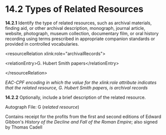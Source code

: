 # 14.2 Types of Related Resources

**14.2.1** Identify the type of related resources, such as archival materials, finding aid, or other archival description, monograph, journal article, website, photograph, museum collection, documentary film, or oral history recording using terms prescribed in appropriate companion standards or provided in controlled vocabularies.

<p class="dacs-example">&lt;resourceRelation xlink:role="archivalRecords"&gt;</p>

<p class="dacs-example">&lt;relationEntry&gt;G. Hubert Smith papers&lt;/relationEntry&gt;</p>

<p class="dacs-example">&lt;/resourceRelation&gt;</p>

<p class="dacs-example"><em>EAC-CPF encoding in which the value for the xlink:role attribute indicates that the related resource, G. Hubert Smith papers, is archival records</em></p>

**14.2.2** Optionally, include a brief description of the related resource.

<p class="dacs-example">Autograph File: G (<em>related resource</em>)</p>

<p class="dacs-example">Contains receipt for the profits from the first and second editions of Edward Gibbon's <em>History of the Decline and Fall of the Roman Empire</em>; also signed by Thomas Cadell</p>
